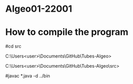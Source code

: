 # Algeo01-22001

# How to compile the program
#cd src
 
 C:\Users\<user>\Documents\GitHub\Tubes-Algeo>

C:\Users\<user>\Documents\GitHub\Tubes-Algeo\src>
 
 #javac *.java -d ../bin
